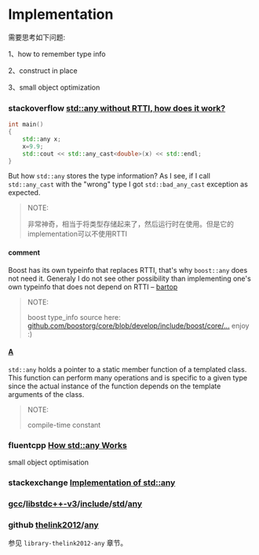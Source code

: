 # Implementation

需要思考如下问题:

1、how to remember type info

2、construct in place

3、small object optimization

### stackoverflow [std::any without RTTI, how does it work?](https://stackoverflow.com/questions/51361606/stdany-without-rtti-how-does-it-work)

```cpp
int main()
{   
    std::any x;
    x=9.9;
    std::cout << std::any_cast<double>(x) << std::endl;
}
```

But how `std::any` stores the type information? As I see, if I call `std::any_cast` with the "wrong" type I got `std::bad_any_cast` exception as expected.

> NOTE: 
>
> 非常神奇，相当于将类型存储起来了，然后运行时在使用。但是它的implementation可以不使用RTTI

#### comment

Boost has its own typeinfo that replaces RTTI, that's why `boost::any` does not need it. Generaly I do not see other possibility than implementing one's own typeinfo that does not depend on RTTI – [bartop](https://stackoverflow.com/users/3414900/bartop)

> NOTE: 
>
> boost type_info source here: [github.com/boostorg/core/blob/develop/include/boost/core/…](https://github.com/boostorg/core/blob/develop/include/boost/core/typeinfo.hpp) enjoy :)

#### [A](https://stackoverflow.com/a/51362647/10173843)

`std::any` holds a pointer to a static member function of a templated class. This function can perform many operations and is specific to a given type since the actual instance of the function depends on the template arguments of the class.

> NOTE: 
>
> compile-time constant



### fluentcpp [How std::any Works](https://www.fluentcpp.com/2021/02/05/how-stdany-works/)

small object optimisation



### stackexchange [Implementation of std::any](https://codereview.stackexchange.com/questions/219075/implementation-of-stdany)





### [gcc](https://github.com/gcc-mirror/gcc)/[libstdc++-v3](https://github.com/gcc-mirror/gcc/tree/master/libstdc%2B%2B-v3)/[include](https://github.com/gcc-mirror/gcc/tree/master/libstdc%2B%2B-v3/include)/[std](https://github.com/gcc-mirror/gcc/tree/master/libstdc%2B%2B-v3/include/std)/[any](https://github.com/gcc-mirror/gcc/blob/master/libstdc%2B%2B-v3/include/std/any)



### github [thelink2012](https://github.com/thelink2012)/**[any](https://github.com/thelink2012/any)**

参见 `library-thelink2012-any` 章节。

